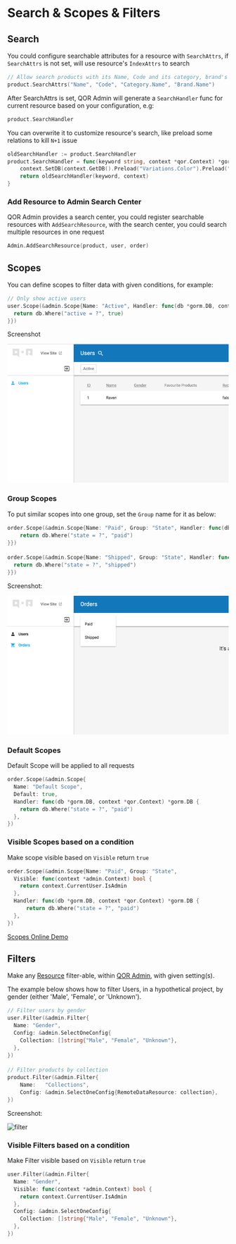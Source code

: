 # Search & Scopes & Filters

## Search

You could configure searchable attributes for a resource with `SearchAttrs`, if `SearchAttrs` is not set, will use resource's `IndexAttrs` to search

```go
// Allow search products with its Name, Code and its category, brand's Name
product.SearchAttrs("Name", "Code", "Category.Name", "Brand.Name")
```

After SearchAttrs is set, QOR Admin will generate a `SearchHandler` func for current resource based on your configuration, e.g:

```go
product.SearchHandler
```

You can overwrite it to customize resource's search, like preload some relations to kill `N+1` issue

```go
oldSearchHandler := product.SearchHandler
product.SearchHandler = func(keyword string, context *qor.Context) *gorm.DB {
    context.SetDB(context.GetDB().Preload("Variations.Color").Preload("Variations.Size").Preload("Variations.Material"))
    return oldSearchHandler(keyword, context)
}
```

### Add Resource to Admin Search Center

QOR Admin provides a search center, you could register searchable resources with `AddSearchResource`, with the search center, you could search multiple resources in one request

```go
Admin.AddSearchResource(product, user, order)
```

## Scopes

You can define scopes to filter data with given conditions, for example:

```go
// Only show active users
user.Scope(&admin.Scope{Name: "Active", Handler: func(db *gorm.DB, context *qor.Context) *gorm.DB {
  return db.Where("active = ?", true)
}})
```

Screenshot

![scope](scope-demo.png)

### Group Scopes

To put similar scopes into one group, set the `Group` name for it as below:

```go
order.Scope(&admin.Scope{Name: "Paid", Group: "State", Handler: func(db *gorm.DB, context *qor.Context) *gorm.DB {
    return db.Where("state = ?", "paid")
}})

order.Scope(&admin.Scope{Name: "Shipped", Group: "State", Handler: func(db *gorm.DB, context *qor.Context) *gorm.DB {
  return db.Where("state = ?", "shipped")
}})
```

Screenshot:

![group scope](group-scope.png)

### Default Scopes

  Default Scope will be applied to all requests

  ```go
  order.Scope(&admin.Scope{
    Name: "Default Scope",
    Default: true,
    Handler: func(db *gorm.DB, context *qor.Context) *gorm.DB {
      return db.Where("state = ?", "paid")
    },
  })
  ```

### Visible Scopes based on a condition

Make scope visible based on `Visible` return `true`

```go
order.Scope(&admin.Scope{Name: "Paid", Group: "State",
  Visible: func(context *admin.Context) bool {
    return context.CurrentUser.IsAdmin
  },
  Handler: func(db *gorm.DB, context *qor.Context) *gorm.DB {
      return db.Where("state = ?", "paid")
  },
})
```

[Scopes Online Demo](http://demo.getqor.com/admin/products)

## Filters

Make any [Resource](/admin/resources.md) filter-able, within [QOR Admin](/admin/README.md), with given setting(s).

The example below shows how to filter Users, in a hypothetical project, by gender (either 'Male', 'Female', or 'Unknown').

```go
// Filter users by gender
user.Filter(&admin.Filter{
  Name: "Gender",
  Config: &admin.SelectOneConfig{
    Collection: []string{"Male", "Female", "Unknown"},
  },
})

// Filter products by collection
product.Filter(&admin.Filter{
    Name:   "Collections",
    Config: &admin.SelectOneConfig{RemoteDataResource: collection},
})
```

Screenshot:

![filter](/admin/filter-demo.png)

### Visible Filters based on a condition

Make Filter visible based on `Visible` return `true`

```go
user.Filter(&admin.Filter{
  Name: "Gender",
  Visible: func(context *admin.Context) bool {
    return context.CurrentUser.IsAdmin
  },
  Config: &admin.SelectOneConfig{
    Collection: []string{"Male", "Female", "Unknown"},
  },
})
```
